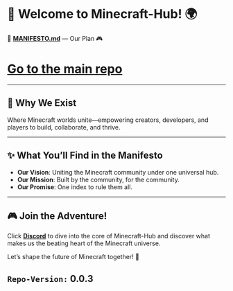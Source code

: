 # 🌌 Welcome to Minecraft-Hub! 🌍  

🎉 **[MANIFESTO.md](./MANIFESTO.md)** —  Our Plan 🎮  

# [Go to the main repo](https://github.com/hmZa-Sfyn/Minecraft-Hub)

---

## 🌟 Why We Exist  
Where Minecraft worlds unite—empowering creators, developers, and players to build, collaborate, and thrive.  

---

## ✨ What You’ll Find in the Manifesto  
- **Our Vision**: Uniting the Minecraft community under one universal hub.  
- **Our Mission**: Built by the community, for the community.  
- **Our Promise**: One index to rule them all.  

---

## 🎮 Join the Adventure!  
Click **[Discord](https://discord.gg/Ftjsk6FP)** to dive into the core of Minecraft-Hub and discover what makes us the beating heart of the Minecraft universe.  

Let’s shape the future of Minecraft together! 🚀  

## `Repo-Version:` 0.0.3
